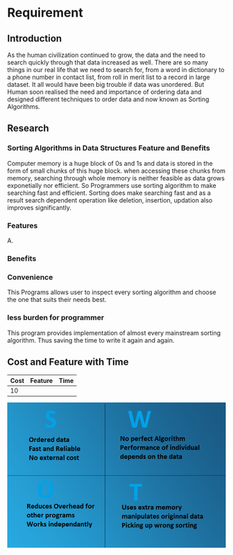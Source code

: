 # Requirement

## Introduction

As the human civilization continued to grow, the data and the need to search quickly through that data
increased as well. There are so many things in our real life that we need to search for, from a word in
dictionary to a phone number in contact list, from roll in merit list to a record in large dataset. It
all would have been big trouble if data was unordered.
But Human soon realised the need and importance of ordering data and designed different techniques to
order data and now known as Sorting Algorithms.

## Research

### Sorting Algorithms in Data Structures Feature and Benefits

Computer memory is a huge block of  0s and 1s and data is stored in the form of small chunks of this huge
block. when accessing these chunks from memory, searching through whole memory is neither feasible as
data grows exponetially nor efficient.
So Programmers use sorting algorithm to make searching fast and efficient. 
Sorting does make searching fast and as a result search dependent operation like deletion, insertion,
updation also improves significantly.

### Features

A. 

### Benefits

### Convenience

This Programs allows user to inspect every sorting algorithm and choose the one that suits their needs
best.

### less burden for programmer

This program provides implementation of almost every mainstream sorting algorithm. Thus saving the time
to write it again and again.

## Cost and Feature with Time
Cost |  Feature  |    Time    | 
-------|---------|----------------|
10 |   |   |

![SWOT](SWOT.png)